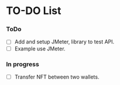# TO-DO List
### ToDo
- [ ] Add and setup JMeter, library to test API.
- [ ] Example use JMeter.
### In progress
- [ ] Transfer NFT between two wallets.